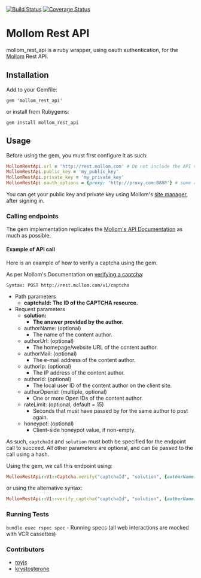 [![Build Status](https://travis-ci.org/Krystosterone/mollom_rest_api.svg?branch=master)](https://travis-ci.org/Krystosterone/mollom_rest_api)
[![Coverage Status](https://coveralls.io/repos/Krystosterone/mollom_rest_api/badge.png?branch=master)](https://coveralls.io/r/Krystosterone/mollom_rest_api?branch=master)

# Mollom Rest API

mollom_rest_api is a ruby wrapper, using oauth authentication, for the [Mollom](https://mollom.com) Rest API.

## Installation

Add to your Gemfile:

    gem 'mollom_rest_api'

or install from Rubygems:

    gem install mollom_rest_api

## Usage

Before using the gem, you must first configure it as such:

```ruby
MollomRestApi.url = 'http://rest.mollom.com' # Do not include the API version number
MollomRestApi.public_key = 'my_public_key'
MollomRestApi.private_key = 'my_private_key'
MollomRestApi.oauth_options = {proxy: 'http://proxy.com:8888'} # some additional oauth options
```

You can get your public key and private key using Mollom's [site manager](https://mollom.com/user/130051/site-manager), after signing in.

### Calling endpoints
The gem implementation replicates the [Mollom's API Documentation](https://mollom.com/api) as much as possible.

#### Example of API call

Here is an example of how to verify a captcha using the gem.

As per Mollom's Documentation on [verifying a captcha](https://mollom.com/api#captcha):

```
Syntax: POST http://rest.mollom.com/v1/captcha
```

- Path parameters
  - **captchaId: The ID of the CAPTCHA resource.**
- Request parameters
  - **solution:**
    - **The answer provided by the author.**
  - authorName: (optional)
    - The name of the content author.
  - authorUrl: (optional)
    - The homepage/website URL of the content author.
  - authorMail: (optional)
    - The e-mail address of the content author.
  - authorIp: (optional)
    - The IP address of the content author.
  - authorId: (optional)
    - The local user ID of the content author on the client site.
  - authorOpenid: (multiple, optional)
    - One or more Open IDs of the content author.
  - rateLimit: (optional, default = 15)
     - Seconds that must have passed by for the same author to post again.
  - honeypot: (optional)
     - Client-side honeypot value, if non-empty.

As such, `captchaId` and `solution` must both be specified for the endpoint call to succeed. All other parameters are optional, and can be passed to the call using a hash.

Using the gem, we call this endpoint using:

```ruby
MollomRestApi::V1::Captcha.verify("captchaId", "solution", {authorName: "Bob", ...})
```

or using the alternative syntax:

```ruby
MollomRestApi::V1::verify_captcha("captchaId", "solution", {authorName: "Bob", ...})
```

### Running Tests

`bundle exec rspec spec` - Running specs (all web interactions are mocked with VCR cassettes)

### Contributors
+ [royjs](https://github.com/royjs)
+ [krystosterone](https://github.com/krystosterone)